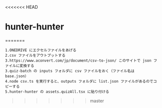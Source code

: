 <<<<<<< HEAD
# hunter-hunter
=======
```
1.ONEDRIVE にエクセルファイルをあげる
2.csv ファイルをアウトプットする
3.https://www.aconvert.com/jp/document/csv-to-json/ このサイトで json ファイルに変換する
3.quiz-batch の inputs フォルダに csv ファイルをおく（ファイル名は base.json）
4.node csv.ts を実行すると、outputs フォルダに list.json ファイルがあるのでコピーする
5.hunter-hunter の assets.quizAll.tsx に貼り付ける
```
>>>>>>> master
